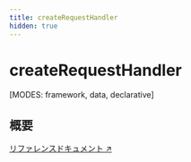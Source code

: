 ```yaml
---
title: createRequestHandler
hidden: true
---
```


# createRequestHandler

[MODES: framework, data, declarative]

## 概要

[リファレンスドキュメント ↗](https://api.reactrouter.com/v7/functions/react_router.createRequestHandler.html)

